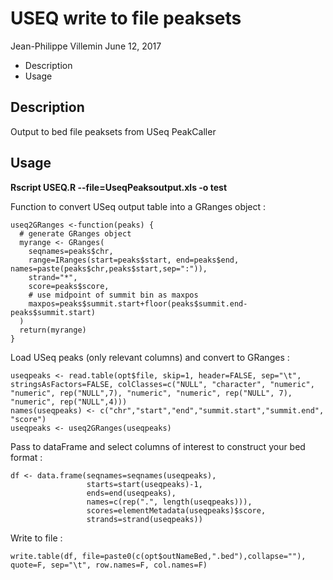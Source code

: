 USEQ write to file peaksets
================
Jean-Philippe Villemin
June 12, 2017

-   Description
-   Usage

Description
-----------

Output to bed file peaksets from USeq PeakCaller

Usage
-----

**Rscript USEQ.R --file=UseqPeaksoutput.xls -o test**

Function to convert USeq output table into a GRanges object :

``` {.r}
useq2GRanges <-function(peaks) {
  # generate GRanges object
  myrange <- GRanges(
    seqnames=peaks$chr,
    range=IRanges(start=peaks$start, end=peaks$end, names=paste(peaks$chr,peaks$start,sep=":")),
    strand="*",
    score=peaks$score,
    # use midpoint of summit bin as maxpos
    maxpos=peaks$summit.start+floor(peaks$summit.end-peaks$summit.start)
  )
  return(myrange)
}
```

Load USeq peaks (only relevant columns) and convert to GRanges :

``` {.r}
useqpeaks <- read.table(opt$file, skip=1, header=FALSE, sep="\t", stringsAsFactors=FALSE, colClasses=c("NULL", "character", "numeric", "numeric", rep("NULL",7), "numeric", "numeric", rep("NULL", 7), "numeric", rep("NULL",4)))
names(useqpeaks) <- c("chr","start","end","summit.start","summit.end", "score")
useqpeaks <- useq2GRanges(useqpeaks)
```

Pass to dataFrame and select columns of interest to construct your bed format :

``` {.r}
df <- data.frame(seqnames=seqnames(useqpeaks),
                 starts=start(useqpeaks)-1,
                 ends=end(useqpeaks),
                 names=c(rep(".", length(useqpeaks))),
                 scores=elementMetadata(useqpeaks)$score,
                 strands=strand(useqpeaks))
```

Write to file :

``` {.r}
write.table(df, file=paste0(c(opt$outNameBed,".bed"),collapse=""), quote=F, sep="\t", row.names=F, col.names=F)
```
